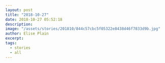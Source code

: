 ```yaml
---
layout: post
title: "2018-10-27"
date: 2018-10-27 05:52:18
description: 
image: "/assets/stories/201810/844c57cbc5f05322e8438d46f7833d9b.jpg"
author: Elise Plain
excerpt: 
tags: 
  - stories
  - all
---
```



<p></p>
